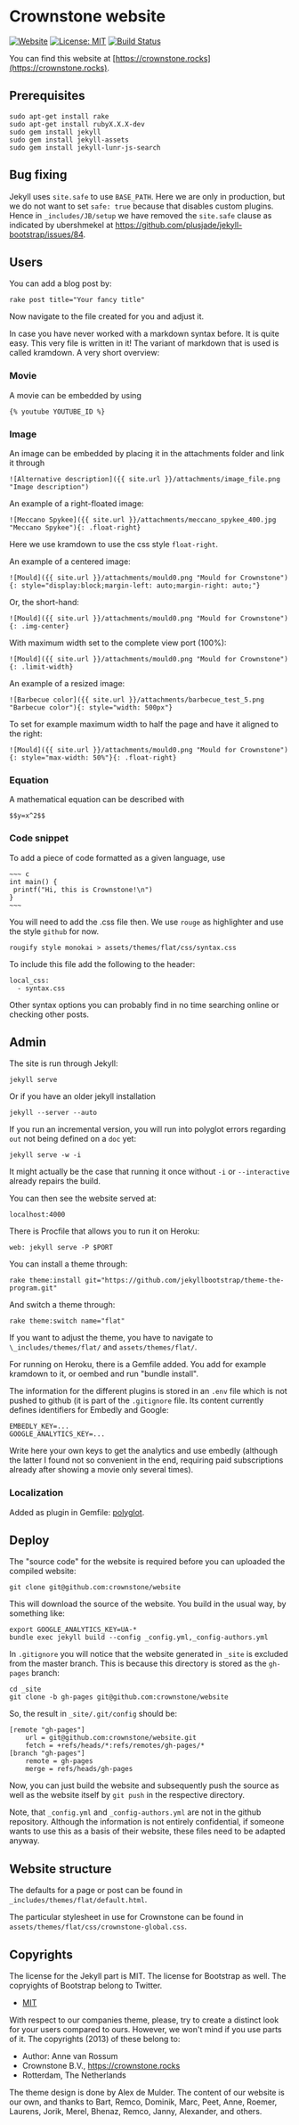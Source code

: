 # Crownstone website

[![Website](https://img.shields.io/website-up-down-green-red/https/crownstone.rocks.svg)]()
[![License: MIT](https://img.shields.io/badge/License-MIT-yellow.svg)](https://opensource.org/licenses/MIT)
[![Build Status](https://travis-ci.org/crownstone/website.svg?branch=master)](https://travis-ci.org/crownstone/website)

You can find this website at [https://crownstone.rocks](https://crownstone.rocks).

## Prerequisites

    sudo apt-get install rake
    sudo apt-get install rubyX.X.X-dev
    sudo gem install jekyll
    sudo gem install jekyll-assets
    sudo gem install jekyll-lunr-js-search


## Bug fixing

Jekyll uses `site.safe` to use `BASE_PATH`. Here we are only in production, but we do not want to set `safe: true` because that disables custom plugins. Hence in `_includes/JB/setup` we have removed the `site.safe` clause as indicated by ubershmekel at https://github.com/plusjade/jekyll-bootstrap/issues/84.

## Users

You can add a blog post by:

    rake post title="Your fancy title"
    
Now navigate to the file created for you and adjust it.

In case you have never worked with a markdown syntax before. It is quite easy. This very file is written in it! The variant of markdown that is used is called kramdown. A very short overview:

### Movie

A movie can be embedded by using 

    {% youtube YOUTUBE_ID %}

### Image

An image can be embedded by placing it in the attachments folder and link it through 

    ![Alternative description]({{ site.url }}/attachments/image_file.png "Image description")

An example of a right-floated image: 

    ![Meccano Spykee]({{ site.url }}/attachments/meccano_spykee_400.jpg "Meccano Spykee"){: .float-right} 

Here we use kramdown to use the css style `float-right`.

An example of a centered image:

    ![Mould]({{ site.url }}/attachments/mould0.png "Mould for Crownstone"){: style="display:block;margin-left: auto;margin-right: auto;"}

Or, the short-hand:

    ![Mould]({{ site.url }}/attachments/mould0.png "Mould for Crownstone"){: .img-center}

With maximum width set to the complete view port (100%):
    
    ![Mould]({{ site.url }}/attachments/mould0.png "Mould for Crownstone"){: .limit-width}

An example of a resized image: 

    ![Barbecue color]({{ site.url }}/attachments/barbecue_test_5.png "Barbecue color"){: style="width: 500px"}

To set for example maximum width to half the page and have it aligned to the right:

    ![Mould]({{ site.url }}/attachments/mould0.png "Mould for Crownstone"){: style="max-width: 50%"}{: .float-right}

### Equation

A mathematical equation can be described with

    $$y=x^2$$

### Code snippet

To add a piece of code formatted as a given language, use

 	~~~ c
	int main() {
	 printf("Hi, this is Crownstone!\n")
	}
	~~~

You will need to add the .css file then. We use `rouge` as highlighter and use the style `github` for now.

    rougify style monokai > assets/themes/flat/css/syntax.css

To include this file add the following to the header:

	local_css:
	  - syntax.css

Other syntax options you can probably find in no time searching online or checking other posts.

## Admin

The site is run through Jekyll:

    jekyll serve

Or if you have an older jekyll installation

    jekyll --server --auto

If you run an incremental version, you will run into polyglot errors regarding `out` not being defined on a `doc` yet:

    jekyll serve -w -i

It might actually be the case that running it once without `-i` or `--interactive` already repairs the build.

You can then see the website served at:

    localhost:4000
    
There is Procfile that allows you to run it on Heroku:

    web: jekyll serve -P $PORT
    
You can install a theme through:

    rake theme:install git="https://github.com/jekyllbootstrap/theme-the-program.git"
    
And switch a theme through:

    rake theme:switch name="flat"

If you want to adjust the theme, you have to navigate to `\_includes/themes/flat/` and `assets/themes/flat/`.

For running on Heroku, there is a Gemfile added. You add for example kramdown to it, or oembed and run "bundle install".

The information for the different plugins is stored in an `.env` file which is not pushed to github (it is part of the `.gitignore` file. Its content currently defines identifiers for Embedly and Google:

    EMBEDLY_KEY=...
    GOOGLE_ANALYTICS_KEY=...

Write here your own keys to get the analytics and use embedly (although the latter I found not so convenient in the end, requiring paid subscriptions already after showing a movie only several times).

### Localization

Added as plugin in Gemfile: [polyglot](https://github.com/untra/polyglot).

## Deploy

The "source code" for the website is required before you can uploaded the compiled website:

    git clone git@github.com:crownstone/website

This will download the source of the website. You build in the usual way, by something like:

    export GOOGLE_ANALYTICS_KEY=UA-*
    bundle exec jekyll build --config _config.yml,_config-authors.yml

In `.gitignore` you will notice that the website generated in `_site` is excluded from the master branch. This is because this directory is stored as the `gh-pages` branch:

    cd _site
    git clone -b gh-pages git@github.com:crownstone/website

So, the result in `_site/.git/config` should be:

    [remote "gh-pages"]
        url = git@github.com:crownstone/website.git
        fetch = +refs/heads/*:refs/remotes/gh-pages/*
    [branch "gh-pages"]
        remote = gh-pages
        merge = refs/heads/gh-pages

Now, you can just build the website and subsequently push the source as well as the website itself by `git push` in the respective directory.

Note, that `_config.yml` and `_config-authors.yml` are not in the github repository. Although the information is not entirely confidential, if someone wants to use this as a basis of their website, these files need to be adapted anyway.

## Website structure

The defaults for a page or post can be found in `_includes/themes/flat/default.html`.

The particular stylesheet in use for Crownstone can be found in `assets/themes/flat/css/crownstone-global.css`.

## Copyrights

The license for the Jekyll part is MIT. The license for Bootstrap as well. The copryights of Bootstrap belong to Twitter.

* [MIT](http://opensource.org/licenses/MIT)

With respect to our companies theme, please, try to create a distinct look for your users compared to ours. However, we won't mind if you use parts of it. The copyrights (2013) of these belong to:

* Author: Anne van Rossum
* Crownstone B.V., https://crownstone.rocks
* Rotterdam, The Netherlands

The theme design is done by Alex de Mulder. The content of our website is our own, and thanks to Bart, Remco, Dominik, Marc, Peet, Anne, Roemer, Laurens, Jorik, Merel, Bhenaz, Remco, Janny, Alexander, and others.
